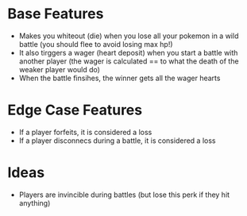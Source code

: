 # Base Features
* Makes you whiteout (die) when you lose all your pokemon in a wild battle (you should flee to avoid losing max hp!)
* It also tirggers a wager (heart deposit) when you start a battle with another player (the wager is calculated == to what the death of the weaker player would do)
* When the battle finsihes, the winner gets all the wager hearts
# Edge Case Features
* If a player forfeits, it is considered a loss
* If a player disconnecs during a battle, it is considered a loss

# Ideas
* Players are invincible during battles (but lose this perk if they hit anything)
